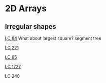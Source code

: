 # 2D Arrays

## Irregular shapes

[LC 84](https://leetcode.com/problems/largest-rectangle-in-histogram/)
What about largest square?
segment tree

[LC 221](https://leetcode.com/problems/maximal-square/)

[LC 85](https://leetcode.com/problems/maximal-rectangle/)

[LC 1727](https://leetcode.com/problems/largest-submatrix-with-rearrangements/)

LC 240 

